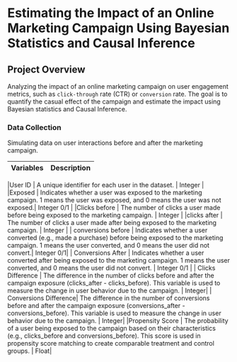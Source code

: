 # Estimating the Impact of an Online Marketing Campaign Using Bayesian Statistics and Causal Inference


## Project Overview

Analyzing the impact of an online marketing campaign on user engagement metrics, such as `click-through` rate (CTR) or `conversion` rate. The goal is to quantify the casual effect of the campaign and estimate the impact using Bayesian statistics and Causal Inference.


### Data Collection

Simulating data on user interactions before and after the marketing campaign.

| Variables | Description | 
|-----------|-------------|

|User ID   | A unique identifier for each user in the dataset. | Integer |
|Exposed | Indicates whether a user was exposed to the marketing campaign. 1 means the user was exposed, and 0 means the user was not exposed.| Integer 0/1 | 
|Clicks before | The number of clicks a user made before being exposed to the marketing campaign. | Integer |
|clicks after | The number of clicks a user made after being exposed to the marketing campaign. | Integer |
| conversions before | Indicates whether a user converted (e.g., made a purchase) before being exposed to the marketing campaign. 1 means the user converted, and 0 means the user did not convert.| Integer 0/1|
| Conversions After |  Indicates whether a user converted after being exposed to the marketing campaign. 1 means the user converted, and 0 means the user did not convert. | Integer 0/1 | 
| Clicks Difference | The difference in the number of clicks before and after the campaign exposure (clicks_after - clicks_before). This variable is used to measure the change in user behavior due to the campaign. | Integer|
| Conversions Difference|  The difference in the number of conversions before and after the campaign exposure (conversions_after - conversions_before). This variable is used to measure the change in user behavior due to the campaign. | Integer|
|Propensity Score | The probability of a user being exposed to the campaign based on their characteristics (e.g., clicks_before and conversions_before). This score is used in propensity score matching to create comparable treatment and control groups. | Float|
